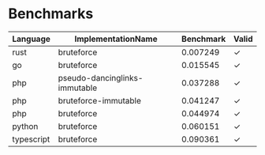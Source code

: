# Benchmarks
|Language|ImplementationName|Benchmark|Valid|
|---|---|---|---|
|rust|bruteforce|0.007249|✓|
|go|bruteforce|0.015545|✓|
|php|pseudo-dancinglinks-immutable|0.037288|✓|
|php|bruteforce-immutable|0.041247|✓|
|php|bruteforce|0.044974|✓|
|python|bruteforce|0.060151|✓|
|typescript|bruteforce|0.090361|✓|
